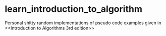 # learn_introduction_to_algorithm
Personal shitty random implementations of pseudo code examples given in &lt;&lt;Introduction to Algorithms 3rd edition>>

